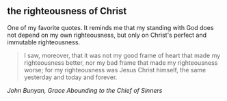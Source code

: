 ## the righteousness of Christ

One of my favorite quotes. It reminds me that my standing with God does not depend on my own righteousness, but only on Christ's perfect and immutable righteousness.

> I saw, moreover, that it was not my good frame of heart that made my righteousness better, nor my bad frame that made my righteousness worse; for my righteousness was Jesus Christ himself, the same yesterday and today and forever.

*John Bunyan, Grace Abounding to the Chief of Sinners*